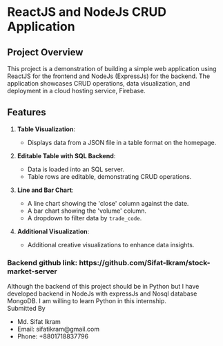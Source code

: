# ReactJS and NodeJs CRUD Application

## Project Overview

This project is a demonstration of building a simple web application using ReactJS for the frontend and NodeJs (ExpressJs) for the backend. The application showcases CRUD operations, data visualization, and deployment in a cloud hosting service, Firebase.

## Features

1. **Table Visualization**:
   - Displays data from a JSON file in a table format on the homepage.

2. **Editable Table with SQL Backend**:
   - Data is loaded into an SQL server.
   - Table rows are editable, demonstrating CRUD operations.

3. **Line and Bar Chart**:
   - A line chart showing the 'close' column against the date.
   - A bar chart showing the 'volume' column.
   - A dropdown to filter data by `trade_code`.

4. **Additional Visualization**:
   - Additional creative visualizations to enhance data insights.


<h3>Backend github link: https://github.com/Sifat-Ikram/stock-market-server</h3>
Although the backend of this project should be in Python but I have developed backend in NodeJs with expressJs and Nosql database MongoDB. I am willing to learn Python in this internship.

<div style="margin-top: "20px">
   Submitted By
<ul>
   <li>Md. Sifat Ikram</li>
   <li>Email: sifatikram@gmail.com</li>
   <li>Phone: +8801718837796</li>
</ul>
</div>
